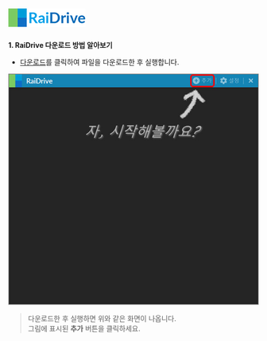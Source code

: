 


# ![logo](/logo.png?raw=true) 
<!--  -->                                                                                                                                
**1. RaiDrive 다운로드 방법 알아보기**   
- [다운로드](https://www.raidrive.com/ko/download)를 클릭하여 파일을 다운로드한 후 실행합니다.

![main](/main.jpg?raw=true) 

> 다운로드한 후 실행하면 위와 같은 화면이 나옵니다.                                                                                            
> 그림에 표시된 **추가** 버튼을 클릭하세요.
